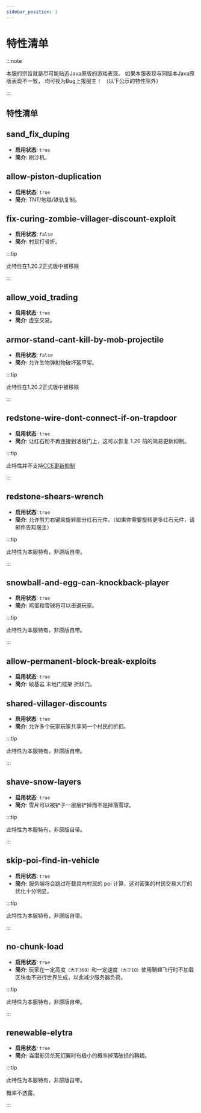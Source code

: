 ```yaml
---
sidebar_position: 1
---
```


# 特性清单

:::note

本服的宗旨就是尽可能贴近Java原版的游戏表现。
如果本服表现与同版本Java原版表现不一致，
均可视为Bug上报服主！
（以下公示的特性除外）

:::

## 特性清单

## sand_fix_duping

- **启用状态**: `true`
- **简介**: 刷沙机。

## allow-piston-duplication

- **启用状态**: `true`
- **简介**: TNT/地毯/铁轨复制。

## fix-curing-zombie-villager-discount-exploit

- **启用状态**: `false`
- **简介**: 村民打骨折。

:::tip

此特性在1.20.2正式版中被移除

:::

## allow_void_trading

- **启用状态**: `true`
- **简介**: 虚空交易。

## armor-stand-cant-kill-by-mob-projectile

- **启用状态**: `false`
- **简介**: 允许生物弹射物破坏盔甲架。

:::tip

此特性在1.20.2正式版中被移除

:::

## redstone-wire-dont-connect-if-on-trapdoor

- **启用状态**: `true`
- **简介**: 让红石粉不再连接到活板门上，这可以恢复 1.20 前的简易更新抑制。

:::tip

此特性并不支持[CCE更新抑制](https://www.bilibili.com/read/cv24323749/?spm_id_from=333.999.0.0)

:::

## redstone-shears-wrench

- **启用状态**: `true`
- **简介**: 允许剪刀右键来旋转部分红石元件。（如果你需要旋转更多红石元件，请邮件告知服主）

:::tip

此特性为本服特有，非原版自带。

:::

## snowball-and-egg-can-knockback-player

- **启用状态**: `true`
- **简介**: 鸡蛋和雪球将可以击退玩家。

:::tip

此特性为本服特有，非原版自带。

:::

## allow-permanent-block-break-exploits

- **启用状态**: `true`
- **简介**: 破基岩 末地门框架 折跃门。

## shared-villager-discounts

- **启用状态**: `true`
- **简介**: 允许多个玩家玩家共享同一个村民的折扣。

:::tip

此特性为本服特有，非原版自带。

:::

## shave-snow-layers

- **启用状态**: `true`
- **简介**: 雪片可以被铲子一层层铲掉而不是掉落雪球。

:::tip

此特性为本服特有，非原版自带。

:::

## skip-poi-find-in-vehicle

- **启用状态**: `true`
- **简介**: 服务端将会跳过在载具内村民的 poi 计算，这对密集的村民交易大厅的优化十分明显。

:::tip

此特性为本服特有，非原版自带。

:::

## no-chunk-load

- **启用状态**: `true`
- **简介**: 玩家在一定高度`（大于300）`和一定速度`（大于10）`使用鞘翅飞行时不加载区块也不进行世界生成，以此减少服务器负荷。

:::tip

此特性为本服特有，非原版自带。

:::

## renewable-elytra

- **启用状态**: `true`
- **简介**: 当潜影贝杀死幻翼时有极小的概率掉落破损的鞘翅。

:::tip

此特性为本服特有，非原版自带。

概率不透露。

:::
